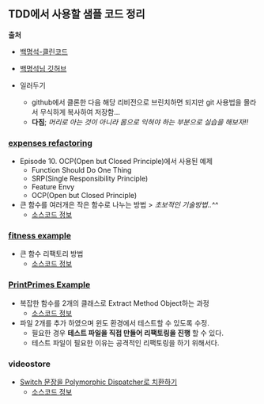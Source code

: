 ## TDD에서 사용할 샘플 코드 정리

**출처**
* [백명석-클린코드](https://www.youtube.com/playlist?list=PLuLb6MC4SOvXCRePHrb4e-EYadjZ9KHyH)
* [백명석님 깃허브](https://github.com/msbaek/)

* 일러두기
    - github에서 클론한 다음 해당 리비전으로 브린치하면 되지만 git 사용법을 몰라서 무식하게 복사하여 저장함...
    - **다짐**; _머리로 아는 것이 아니라 몸으로 익혀야 하는 부분으로 실습을 해보자!!_

### [expenses refactoring](https://github.com/msbaek/expense/)
* Episode 10. OCP(Open but Closed Principle)에서 사용된 예제
    - Function Should Do One Thing
    - SRP(Single Responsibility Principle)
    - Feature Envy
    - OCP(Open but Closed Principle)
* 큰 함수를 여러개은 작은 함수로 나누는 방법 > _초보적인 기술방법..^^_
    - [소스코드 정보](https://github.com/msbaek/expense/commit/114deae805259d0dc6c3b7bdbba97e2f2bdc55f5?diff=unified)

### [fitness example](https://github.com/msbaek/fitness-example)
* 큰 함수 리팩토리 방법
    - [소스코드 정보](https://github.com/msbaek/fitness-example/commit/464fe42929b93fefcb9b99980db76ec1c34a3881#diff-0494caf1dfbc3a4ff5b53428cae27fc3)

### [PrintPrimes Example](https://github.com/msbaek/print-prime)
* 복잡한 함수를 2개의 클래스로 Extract Method Object하는 과정
    - [소스코드 정보](https://github.com/msbaek/print-prime/commit/c9e14d7e0d506c8b3b037cd86b0cb7737ac0a07b#diff-25d902c24283ab8cfbac54dfa101ad31)
* 파일 2개를 추가 하였으며 윈도 환경에서 테스트할 수 있도록 수정.
  - 필요한 경우 **테스트 파일을 직접 만들어 리팩토링을 진행** 할 수 있다.
  - 테스트 파일이 필요한 이유는 공격적인 리팩토링을 하기 위해서다.

### videostore
* [Switch 문장을 Polymorphic Dispatcher로 치환하기](https://github.com/msbaek/videostore)
    - [소스코드 정보](https://github.com/msbaek/videostore/commit/96948b22da842093c291ff876845bfc485710ab4#diff-25d902c24283ab8cfbac54dfa101ad31)
